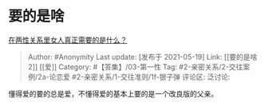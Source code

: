 # 要的是啥
[在两性关系里女人真正需要的是什么？](https://www.zhihu.com/question/389461841/answer/1893458517)

> Author: #Anonymity
> Last update: [发布于 2021-05-19]
> Link: [[要的是啥 2]] [[爱]]
> Category: #【答集】/03-第一性
> Tag: #2-亲密关系/2-交往案例/2a-论恋爱 #2-亲密关系/1-交往准则/1f-银子弹
> 评论区:
> 泛讨论:

懂得爱的要的总是爱，不懂得爱的基本上要的是一个改良版的父亲。
